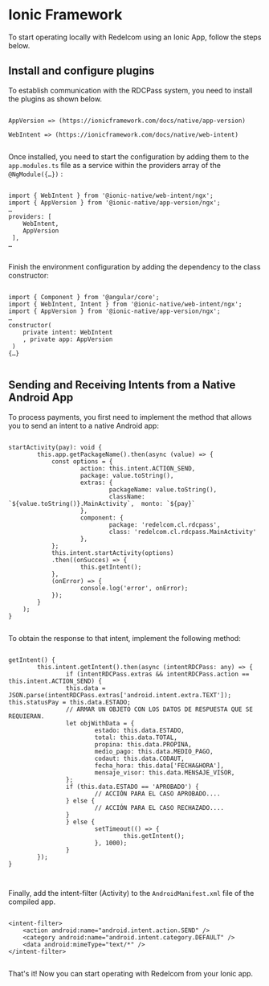 # Ionic Framework 

To start operating locally with Redelcom using an Ionic App, follow the steps below. 

## Install and configure plugins 

To establish communication with the RDCPass system, you need to install the plugins as shown below.

```ionic

AppVersion => (https://ionicframework.com/docs/native/app-version) 

WebIntent => (https://ionicframework.com/docs/native/web-intent)
 
```

Once installed, you need to start the configuration by adding them to the `app.modules.ts` file as a service within the providers array of the `@NgModule({…})` :

```ionic

import { WebIntent } from '@ionic-native/web-intent/ngx'; 
import { AppVersion } from '@ionic-native/app-version/ngx'; 
… 
providers: [ 
 	WebIntent, 
 	AppVersion 
 ], 
… 
 
```

Finish the environment configuration by adding the dependency to the class constructor:

```ionic

import { Component } from '@angular/core'; 
import { WebIntent, Intent } from '@ionic-native/web-intent/ngx'; 
import { AppVersion } from '@ionic-native/app-version/ngx'; 
… 
constructor( 
 	private intent: WebIntent 
 	, private app: AppVersion 
 ) 
{…}
 
```

## Sending and Receiving Intents from a Native Android App

To process payments, you first need to implement the method that allows you to send an intent to a native Android app:

```ionic

startActivity(pay): void { 
 		this.app.getPackageName().then(async (value) => {  
			const options = { 
 					action: this.intent.ACTION_SEND, 
 					package: value.toString(), 
 					extras: { 
 							packageName: value.toString(), 
 							className: `${value.toString()}.MainActivity`,  monto: `${pay}` 
 					}, 
 					component: { 
 							package: 'redelcom.cl.rdcpass', 
 							class: 'redelcom.cl.rdcpass.MainActivity' 
 					}, 
 			}; 
 			this.intent.startActivity(options) 
 			.then((onSucces) => { 
 					this.getIntent(); 
 			}, 
 			(onError) => { 
 					console.log('error', onError); 
 			}); 
 		} 
	);  
}
 
```

To obtain the response to that intent, implement the following method:

```ionic

getIntent() { 
 		this.intent.getIntent().then(async (intentRDCPass: any) => { 
 				if (intentRDCPass.extras && intentRDCPass.action == this.intent.ACTION_SEND) {  
				this.data = JSON.parse(intentRDCPass.extras['android.intent.extra.TEXT']);  this.statusPay = this.data.ESTADO; 
				// ARMAR UN OBJETO CON LOS DATOS DE RESPUESTA QUE SE REQUIERAN.
  				let objWithData = { 
 						estado: this.data.ESTADO, 
 						total: this.data.TOTAL, 
 						propina: this.data.PROPINA, 
 						medio_pago: this.data.MEDIO_PAGO, 
 						codaut: this.data.CODAUT, 
 						fecha_hora: this.data['FECHA&HORA'], 
 						mensaje_visor: this.data.MENSAJE_VISOR, 
 				}; 
 				if (this.data.ESTADO == 'APROBADO') { 
 						// ACCIÓN PARA EL CASO APROBADO.... 
 				} else { 
 						// ACCIÓN PARA EL CASO RECHAZADO.... 
 				} 
 				} else { 
 						setTimeout(() => { 
 								this.getIntent(); 
 						}, 1000); 
 				} 
		});  
} 

 
```

Finally, add the intent-filter (Activity) to the `AndroidManifest.xml` file of the compiled app.

```ionic

<intent-filter> 
 	<action android:name="android.intent.action.SEND" /> 
 	<category android:name="android.intent.category.DEFAULT" /> 
 	<data android:mimeType="text/*" /> 
</intent-filter>
 
```

That's it! Now you can start operating with Redelcom from your Ionic app.
